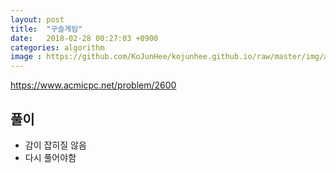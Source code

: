```yaml
---
layout: post
title:  "구슬게임"
date:   2018-02-28 00:27:03 +0900
categories: algorithm
image : https://github.com/KoJunHee/kojunhee.github.io/raw/master/img/algorithm.png
---
```


<https://www.acmicpc.net/problem/2600>

## 풀이

- 감이 잡히질 않음
- 다시 풀어야함


